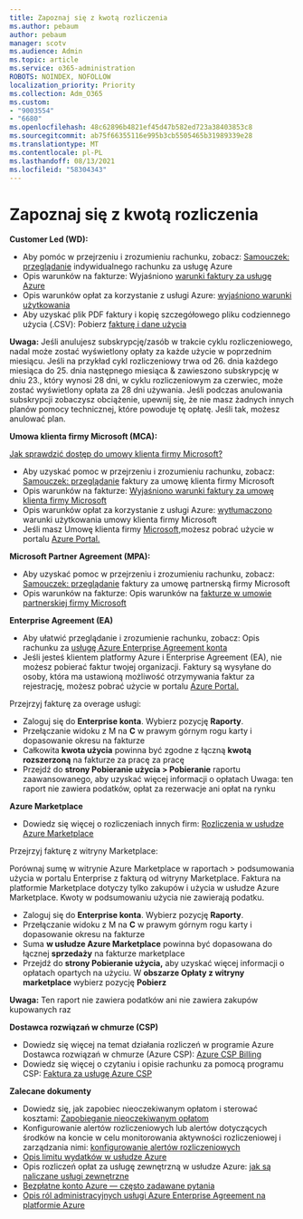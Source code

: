 ```yaml
---
title: Zapoznaj się z kwotą rozliczenia
ms.author: pebaum
author: pebaum
manager: scotv
ms.audience: Admin
ms.topic: article
ms.service: o365-administration
ROBOTS: NOINDEX, NOFOLLOW
localization_priority: Priority
ms.collection: Adm_O365
ms.custom:
- "9003554"
- "6680"
ms.openlocfilehash: 48c62896b4821ef45d47b582ed723a38403853c8
ms.sourcegitcommit: ab75f66355116e995b3cb5505465b31989339e28
ms.translationtype: MT
ms.contentlocale: pl-PL
ms.lasthandoff: 08/13/2021
ms.locfileid: "58304343"
---
```

# <a name="understand-billing-amount"></a>Zapoznaj się z kwotą rozliczenia

**Customer Led (WD):**

- Aby pomóc w przejrzeniu i zrozumieniu rachunku, zobacz: [Samouczek: przeglądanie](https://docs.microsoft.com/azure/cost-management-billing/understand/review-individual-bill?WT.mc_id=Portal-Microsoft_Azure_Support) indywidualnego rachunku za usługę Azure
- Opis warunków na fakturze: Wyjaśniono [warunki faktury za usługę Azure](https://docs.microsoft.com/azure/cost-management-billing/understand/understand-invoice?WT.mc_id=Portal-Microsoft_Azure_Support)
- Opis warunków opłat za korzystanie z usługi Azure: [wyjaśniono warunki użytkowania](https://docs.microsoft.com/azure/cost-management-billing/understand/understand-usage?WT.mc_id=Portal-Microsoft_Azure_Support)
- Aby uzyskać plik PDF faktury i kopię szczegółowego pliku codziennego użycia (.CSV): Pobierz [fakturę i dane użycia](https://docs.microsoft.com/azure/billing/billing-download-azure-invoice-daily-usage-date?WT.mc_id=Portal-Microsoft_Azure_Support)

**Uwaga:** Jeśli anulujesz subskrypcję/zasób w trakcie cyklu rozliczeniowego, nadal może zostać wyświetlony opłaty za każde użycie w poprzednim miesiącu. Jeśli na przykład cykl rozliczeniowy trwa od 26. dnia każdego miesiąca do 25. dnia następnego miesiąca & zawieszono subskrypcję w dniu 23., który wynosi 28 dni, w cyklu rozliczeniowym za czerwiec, może zostać wyświetlony opłata za 28 dni używania. Jeśli podczas anulowania subskrypcji zobaczysz obciążenie, upewnij się, że nie masz żadnych innych planów pomocy technicznej, które powoduje tę opłatę. Jeśli tak, możesz anulować plan.

**Umowa klienta firmy Microsoft (MCA):**

[Jak sprawdzić dostęp do umowy klienta firmy Microsoft?](https://docs.microsoft.com/azure/cost-management-billing/manage/download-azure-invoice-daily-usage-date?WT.mc_id=Portal-Microsoft_Azure_Support#check-access-to-a-microsoft-customer-agreement)

- Aby uzyskać pomoc w przejrzeniu i zrozumieniu rachunku, zobacz: [Samouczek: przeglądanie](https://docs.microsoft.com/azure/cost-management-billing/understand/review-customer-agreement-bill?WT.mc_id=Portal-Microsoft_Azure_Support) faktury za umowę klienta firmy Microsoft
- Opis warunków na fakturze: [Wyjaśniono warunki faktury za umowę klienta firmy Microsoft](https://docs.microsoft.com/azure/cost-management-billing/understand/mca-understand-your-invoice?WT.mc_id=Portal-Microsoft_Azure_Support)
- Opis warunków opłat za korzystanie z usługi Azure: [wytłumaczono](https://docs.microsoft.com/azure/cost-management-billing/understand/mca-understand-your-usage?WT.mc_id=Portal-Microsoft_Azure_Support) warunki użytkowania umowy klienta firmy Microsoft
- Jeśli masz Umowę klienta firmy [Microsoft,](https://docs.microsoft.com/azure/cost-management-billing/manage/download-azure-invoice-daily-usage-date?WT.mc_id=Portal-Microsoft_Azure_Support#check-access-to-a-microsoft-customer-agreement)możesz pobrać użycie w portalu [Azure Portal.](https://portal.azure.com/)

**Microsoft Partner Agreement (MPA):**

- Aby uzyskać pomoc w przejrzeniu i zrozumieniu rachunku, zobacz: [Samouczek: przeglądanie](https://docs.microsoft.com/azure/cost-management-billing/understand/review-partner-agreement-bill?WT.mc_id=Portal-Microsoft_Azure_Support) faktury za umowę partnerską firmy Microsoft
- Opis warunków na fakturze: Opis warunków na [fakturze w umowie partnerskiej firmy Microsoft](https://docs.microsoft.com/azure/cost-management-billing/understand/mpa-invoice-terms?WT.mc_id=Portal-Microsoft_Azure_Support)

**Enterprise Agreement (EA)**

- Aby ułatwić przeglądanie i zrozumienie rachunku, zobacz: Opis rachunku za [usługę Azure Enterprise Agreement konta](https://docs.microsoft.com/azure/cost-management-billing/understand/review-enterprise-agreement-bill?WT.mc_id=Portal-Microsoft_Azure_Support)
- Jeśli jesteś klientem platformy Azure i Enterprise Agreement (EA), nie możesz pobierać faktur twojej organizacji. Faktury są wysyłane do osoby, która ma ustawioną możliwość otrzymywania faktur za rejestrację, możesz pobrać użycie w portalu [Azure Portal.](https://portal.azure.com/)

Przejrzyj fakturę za overage usługi:

- Zaloguj się do **Enterprise konta**. Wybierz pozycję **Raporty**.
- Przełączanie widoku z M na **C** w prawym  górnym rogu karty i dopasowanie okresu na fakturze
- Całkowita **kwota użycia** powinna być zgodne z łączną **kwotą rozszerzoną** na fakturze za pracę za pracę
- Przejdź do **strony Pobieranie użycia > Pobieranie** raportu zaawansowanego, aby uzyskać więcej informacji o opłatach Uwaga: ten raport nie zawiera podatków, opłat za rezerwacje ani opłat na rynku 

**Azure Marketplace**

- Dowiedz się więcej o rozliczeniach innych firm: [Rozliczenia w usłudze Azure Marketplace](https://docs.microsoft.com/azure/billing/billing-understand-your-azure-marketplace-charges?WT.mc_id=Portal-Microsoft_Azure_Support)

Przejrzyj fakturę z witryny Marketplace:

Porównaj sumę w witrynie Azure Marketplace w raportach > podsumowania użycia w portalu Enterprise z fakturą od witryny Marketplace. Faktura na platformie Marketplace dotyczy tylko zakupów i użycia w usłudze Azure Marketplace. Kwoty w podsumowaniu użycia nie zawierają podatku.

- Zaloguj się do **Enterprise konta**. Wybierz pozycję **Raporty**.
- Przełączanie widoku z M na **C** w prawym  górnym rogu karty i dopasowanie okresu na fakturze
- Suma **w usłudze Azure Marketplace** powinna być dopasowana do łącznej **sprzedaży** na fakturze marketplace
- Przejdź do **strony Pobieranie użycia,** aby uzyskać więcej informacji o opłatach opartych na użyciu. W **obszarze Opłaty z witryny marketplace** wybierz pozycję **Pobierz** 

**Uwaga:** Ten raport nie zawiera podatków ani nie zawiera zakupów kupowanych raz

**Dostawca rozwiązań w chmurze (CSP)**

- Dowiedz się więcej na temat działania rozliczeń w programie Azure Dostawca rozwiązań w chmurze (Azure CSP): [Azure CSP Billing](https://docs.microsoft.com/azure/cloud-solution-provider/billing/azure-csp-billing-overview?WT.mc_id=Portal-Microsoft_Azure_Support)
- Dowiedz się więcej o czytaniu i opisie rachunku za pomocą programu CSP: [Faktura za usługę Azure CSP](https://docs.microsoft.com/azure/cloud-solution-provider/billing/azure-csp-invoice?WT.mc_id=Portal-Microsoft_Azure_Support)

**Zalecane dokumenty**

- Dowiedz się, jak zapobiec nieoczekiwanym opłatom i sterować kosztami: [Zapobieganie nieoczekiwanym opłatom](https://docs.microsoft.com/azure/cost-management-billing/manage/getting-started?WT.mc_id=Portal-Microsoft_Azure_Support)
- Konfigurowanie alertów rozliczeniowych lub alertów dotyczących środków na koncie w celu monitorowania aktywności rozliczeniowej i zarządzania nimi: [konfigurowanie alertów rozliczeniowych](https://docs.microsoft.com/azure/cost-management-billing/costs/cost-mgt-alerts-monitor-usage-spending?WT.mc_id=Portal-Microsoft_Azure_Support)
- [Opis limitu wydatków w usłudze Azure](https://docs.microsoft.com/azure/cost-management-billing/manage/spending-limit?WT.mc_id=Portal-Microsoft_Azure_Support)
- Opis rozliczeń opłat za usługę zewnętrzną w usłudze Azure: [jak są naliczane usługi zewnętrzne](https://docs.microsoft.com/azure/cost-management-billing/understand/understand-azure-marketplace-charges?WT.mc_id=Portal-Microsoft_Azure_Support)
- [Bezpłatne konto Azure — często zadawane pytania](https://azure.microsoft.com/free/free-account-faq/)
- [Opis ról administracyjnych usługi Azure Enterprise Agreement na platformie Azure](https://docs.microsoft.com/azure/cost-management-billing/manage/understand-ea-roles?WT.mc_id=Portal-Microsoft_Azure_Support)